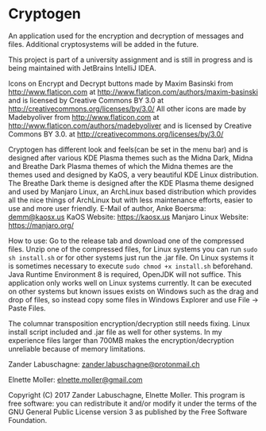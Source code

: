 # Cryptogen
An application used for the encryption and decryption of messages and files.
Additional cryptosystems will be added in the future.

This project is part of a university assignment and is still in progress and is being maintained with JetBrains IntelliJ IDEA.

Icons on Encrypt and Decrypt buttons  made by Maxim Basinski from http://www.flaticon.com at http://www.flaticon.com/authors/maxim-basinski and is licensed by Creative Commons BY 3.0 at http://creativecommons.org/licenses/by/3.0/
All other icons are made by Madebyoliver from http://www.flaticon.com at http://www.flaticon.com/authors/madebyoliver and is licensed by Creative Commons BY 3.0. at http://creativecommons.org/licenses/by/3.0/

Cryptogen has different look and feels(can be set in the menu bar) and is designed after various KDE Plasma themes such as the Midna Dark, Midna and Breathe Dark Plasma themes of which the Midna themes are the themes used and designed by KaOS, a very beautiful KDE Linux distribution. The Breathe Dark theme is designed after the KDE Plasma theme designed and used by Manjaro Linux, an ArchLinux based distribution which provides all the nice things of ArchLinux but with less maintenance efforts, easier to use and more user friendly.
E-Mail of author, Anke Boersma: demm@kaosx.us
KaOS Website: https://kaosx.us
Manjaro Linux Website: https://manjaro.org/

How to use:
Go to the release tab and download one of the compressed files. Unzip one of the compressed files, for Linux systems you can run ``sudo sh install.sh`` or for other systems just run the .jar file. On Linux systems it is sometimes necessary to execute ``sudo chmod +x install.sh`` beforehand. Java Runtime Environment 8 is required, OpenJDK will not suffice. This application only works well on Linux systems currently. It can be executed on other systems but known issues exists on Windows such as the drag and drop of files, so instead copy some files in Windows Explorer and use File -> Paste Files.

The columnar transposition encryption/decryption still needs fixing. Linux install script included and .jar file as well for other systems. In my experience files larger than 700MB makes the encryption/decryption unreliable because of memory limitations.

Zander Labuschagne: zander.labuschagne@protonmail.ch

Elnette Moller: elnette.moller@gmail.com

Copyright (C) 2017  Zander Labuschagne, Elnette Moller. This program is free software: you can redistribute it and/or modify it under the terms of the GNU General Public License version 3 as published by the Free Software Foundation.
